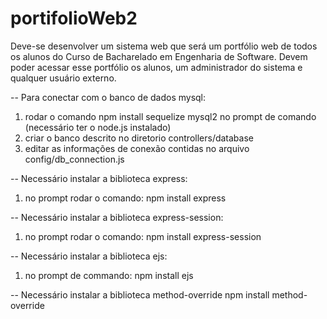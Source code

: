 # portifolioWeb2
Deve-se desenvolver um sistema web que será um portfólio web de todos os alunos do Curso de Bacharelado em Engenharia de Software. Devem poder acessar esse portfólio os alunos, um administrador do sistema e qualquer usuário externo.

-- Para conectar com o banco de dados mysql:
1. rodar o comando npm install sequelize mysql2 no prompt de comando (necessário ter o node.js instalado)
2. criar o banco descrito no diretorio controllers/database
3. editar as informações de conexão contidas no arquivo config/db_connection.js

-- Necessário instalar a biblioteca express:
1. no prompt rodar o comando: npm install express

-- Necessário instalar a biblioteca express-session:
1. no prompt rodar o comando: npm install express-session

-- Necessário instalar a biblioteca ejs:
1. no prompt de commando: npm install ejs

-- Necessário instalar a biblioteca method-override
npm install method-override